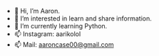 - 👋 Hi, I’m Aaron.
- 👀 I’m interested in learn and share information.
- 🌱 I’m currently learning Python.
- 📫 Instagram: aarikolol
- 📫 Mail: aaroncase00@gmail.com
